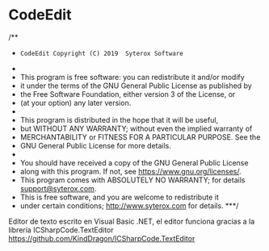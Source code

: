 # CodeEdit


/**	
*	  CodeEdit Copyright (C) 2019  Syterox Software
*
*   This program is free software: you can redistribute it and/or modify
*   it under the terms of the GNU General Public License as published by
*   the Free Software Foundation, either version 3 of the License, or
*   (at your option) any later version.
*
*   This program is distributed in the hope that it will be useful,
*   but WITHOUT ANY WARRANTY; without even the implied warranty of
*   MERCHANTABILITY or FITNESS FOR A PARTICULAR PURPOSE.  See the
*   GNU General Public License for more details.
*
*   You should have received a copy of the GNU General Public License
*   along with this program.  If not, see <https://www.gnu.org/licenses/>.
*   This program comes with ABSOLUTELY NO WARRANTY; for details support@syterox.com.
*   This is free software, and you are welcome to redistribute it
*   under certain conditions; http://www.syterox.com for details.
***/

Editor de texto escrito en Visual Basic .NET, el editor funciona gracias a la librería ICSharpCode.TextEditor https://github.com/KindDragon/ICSharpCode.TextEditor
